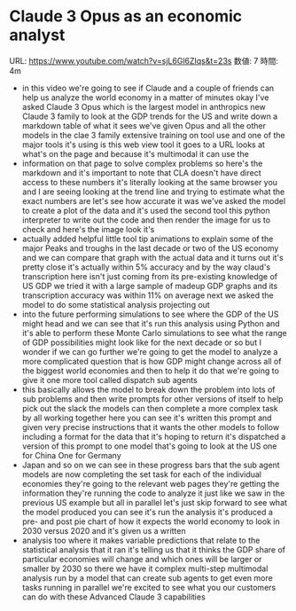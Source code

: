 # Claude 3 Opus as an economic analyst

URL: https://www.youtube.com/watch?v=sjL6Gl6ZIqs&t=23s
数値: 7
時間: 4m

- in this video we're going to see if Claude and a couple of friends can help us analyze the world economy in a matter of minutes okay I've asked Claude 3 Opus which is the largest model in anthropics new Claude 3 family to look at the GDP trends for the US and write down a markdown table of what it sees we've given Opus and all the other models in the clae 3 family extensive training on tool use and one of the major tools it's using is this web view tool it goes to a URL looks at what's on the page and because it's multimodal it can use the
- information on that page to solve complex problems so here's the markdown and it's important to note that CLA doesn't have direct access to these numbers it's literally looking at the same browser you and I are seeing looking at the trend line and trying to estimate what the exact numbers are let's see how accurate it was we've asked the model to create a plot of the data and it's used the second tool this python interpreter to write out the code and then render the image for us to check and here's the image look it's
- actually added helpful little tool tip animations to explain some of the major Peaks and troughs in the last decade or two of the US economy and we can compare that graph with the actual data and it turns out it's pretty close it's actually within 5% accuracy and by the way claud's transcription here isn't just coming from its pre-existing knowledge of US GDP we tried it with a large sample of madeup GDP graphs and its transcription accuracy was within 11% on average next we asked the model to do some statistical analysis projecting out
- into the future performing simulations to see where the GDP of the US might head and we can see that it's run this analysis using Python and it's able to perform these Monte Carlo simulations to see what the range of GDP possibilities might look like for the next decade or so but I wonder if we can go further we're going to get the model to analyze a more complicated question that is how GDP might change across all of the biggest world economies and then to help it do that we're going to give it one more tool called dispatch sub agents
- this basically allows the model to break down the problem into lots of sub problems and then write prompts for other versions of itself to help pick out the slack the models can then complete a more complex task by all working together here you can see it's written this prompt and given very precise instructions that it wants the other models to follow including a format for the data that it's hoping to return it's dispatched a version of this prompt to one model that's going to look at the US one for China One for Germany
- Japan and so on we can see in these progress bars that the sub agent models are now completing the set task for each of the individual economies they're going to the relevant web pages they're getting the information they're running the code to analyze it just like we saw in the previous US example but all in parallel let's just skip forward to see what the model produced you can see it's run the analysis it's produced a pre- and post pie chart of how it expects the world economy to look in 2030 versus 2020 and it's given us a written
- analysis too where it makes variable predictions that relate to the statistical analysis that it ran it's telling us that it thinks the GDP share of particular economies will change and which ones will be larger or smaller by 2030 so there we have it complex multi-step multimodal analysis run by a model that can create sub agents to get even more tasks running in parallel we're excited to see what you our customers can do with these Advanced Claude 3 capabilities